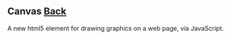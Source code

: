 ## Canvas [Back](./../webgl.md)

A new html5 element for drawing graphics on a web page, via JavaScript.